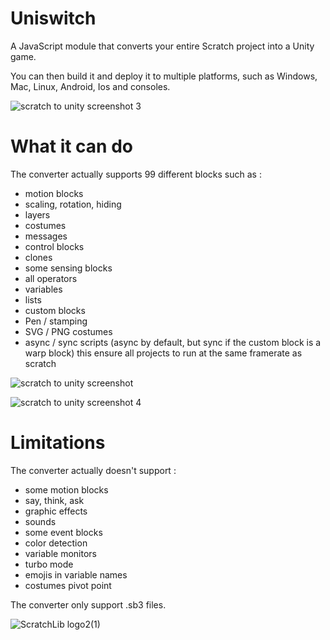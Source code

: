 # Uniswitch
 A JavaScript module that converts your entire Scratch project into a Unity game. 
 
 You can then build it and deploy it to multiple platforms, such as Windows, Mac, Linux, Android, Ios and consoles.

![scratch to unity screenshot 3](https://github.com/Lythox-Supreme/Scratch-To-Unity/assets/139252857/18465ee6-5a37-4511-8208-22656ef86a0a)


# What it can do
The converter actually supports 99 different blocks such as :
 - motion blocks
 - scaling, rotation, hiding
 - layers
 - costumes
 - messages
 - control blocks
 - clones
 - some sensing blocks
 - all operators
 - variables
 - lists
 - custom blocks
 - Pen / stamping
 - SVG / PNG costumes
 - async / sync scripts (async by default, but sync if the custom block is a warp block) this ensure all projects to run at the same framerate as scratch

 ![scratch to unity screenshot](https://github.com/Lythox-Supreme/Scratch-To-Unity/assets/139252857/8f366f35-7bdc-42f0-8269-fda69ec39e68)

 ![scratch to unity screenshot 4](https://github.com/Lythox-Supreme/Scratch-To-Unity/assets/139252857/c67d1823-5e9c-4d85-9415-a86d1aa79712)

# Limitations

The converter actually doesn't support : 
 - some motion blocks
 - say, think, ask
 - graphic effects
 - sounds
 - some event blocks
 - color detection
 - variable monitors
 - turbo mode
 - emojis in variable names
 - costumes pivot point

The converter only support .sb3 files.

![ScratchLib logo2(1)](https://github.com/Lythox-Supreme/Scratch-To-Unity/assets/139252857/33da60b3-48bc-44bb-926a-cb2bac74cc62)

